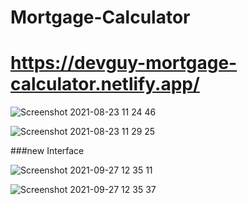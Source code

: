 ﻿# Mortgage-Calculator

# https://devguy-mortgage-calculator.netlify.app/


![Screenshot 2021-08-23 11 24 46](https://user-images.githubusercontent.com/75917896/130432659-d8016d22-457d-4f2d-bfc7-d8e4e3316ddb.png)


![Screenshot 2021-08-23 11 29 25](https://user-images.githubusercontent.com/75917896/130432950-613d04a7-2279-4474-a0a1-e6306c912cfb.png)

###new Interface

![Screenshot 2021-09-27 12 35 11](https://user-images.githubusercontent.com/75917896/134901209-db75a127-f4d5-4d39-ace1-b7c6fe9ffb02.png)

![Screenshot 2021-09-27 12 35 37](https://user-images.githubusercontent.com/75917896/134901288-e05b2e12-cf6d-4e83-a923-d819f63313d9.png)
